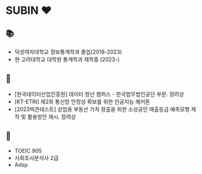 # SUBIN ❤️ 

## 📚
- 덕성여자대학교 정보통계학과 졸업(2018-2023)
- 현 고려대학교 대학원 통계학과 재학중 (2023-)

## 🏅
- [한국데이터산업진흥원] 데이터 청년 캠퍼스 - 한국법무법인공단 부문. 장려상
- [KT-ETRI] 제2회 통신망 안정성 확보를 위한 인공지능 해커톤
- [2023빅콘테스트] 상업용 부동산 가치 창출을 위한 소상공인 매출등급 예측모형 제작 및 활용방안 제시. 장려상

## 🪪
- TOEIC 905
- 사회조사분석사 2급
- Adsp
